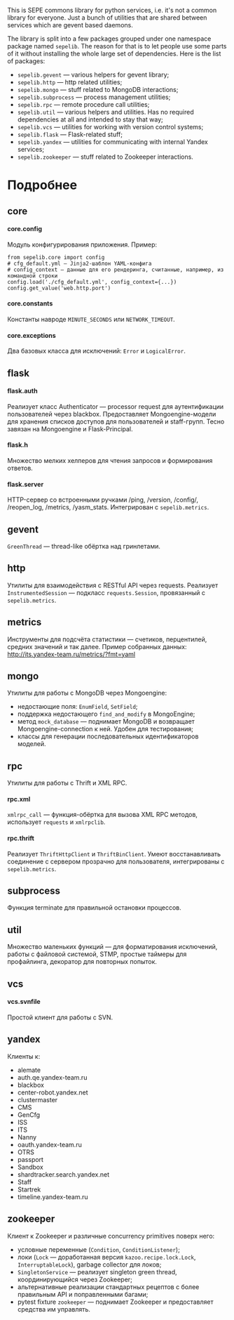 This is SEPE commons library for python services, i.e. it's not a common library
for everyone. Just a bunch of utilities that are shared between services which
are gevent based daemons.

The library is split into a few packages grouped under one namespace package
named `sepelib`. The reason for that is to let people use some parts of it
without installing the whole large set of dependencies. Here is the list of
packages:

* `sepelib.gevent` — various helpers for gevent library;
* `sepelib.http` — http related utilities;
* `sepelib.mongo` — stuff related to MongoDB interactions;
* `sepelib.subprocess` — process management utilities;
* `sepelib.rpc` — remote procedure call utilities;
* `sepelib.util` — various helpers and utilities. Has no required dependencies
  at all and intended to stay that way;
* `sepelib.vcs` — utilities for working with version control systems;
* `sepelib.flask` — Flask-related stuff;
* `sepelib.yandex` — utilities for communicating with internal Yandex services;
* `sepelib.zookeeper` — stuff related to Zookeeper interactions.

Подробнее
=========

core
----

#### core.config

Модуль конфигурирования приложения. Пример:

    from sepelib.core import config
    # cfg_default.yml — Jinja2-шаблон YAML-конфига
    # config_context — данные для его рендеринга, считанные, например, из командной строки
    config.load('./cfg_default.yml', config_context={...})
    config.get_value('web.http.port')

#### core.constants

Константы навроде `MINUTE_SECONDS` или `NETWORK_TIMEOUT`.

#### core.exceptions

Два базовых класса для исключений: `Error` и `LogicalError`.

flask
-----

#### flask.auth

Реализует класс Authenticator — processor request для аутентификации пользователей через blackbox.
Предоставляет Mongoengine-модели для хранения списков доступов для пользователей и staff-групп.
Тесно завязан на Mongoengine и Flask-Principal.

#### flask.h

Множество мелких хелперов для чтения запросов и формирования ответов.

#### flask.server

HTTP-сервер со встроенными ручками /ping, /version, /config/, /reopen_log, /metrics, /yasm_stats.
Интегрирован с ``sepelib.metrics``.

gevent
------

`GreenThread` — thread-like обёртка над гринлетами.

http
----

Утилиты для взаимодействия с RESTful API через requests.
Реализует `InstrumentedSession` — подкласс `requests.Session`, провязанный с `sepelib.metrics`.

metrics
-------
Инструменты для подсчёта статистики — счетиков, перцентилей, средних значений и так далее.
Пример собранных данных: http://its.yandex-team.ru/metrics/?fmt=yaml

mongo
-----
Утилиты для работы с MongoDB через Mongoengine:

* недостающие поля: `EnumField`, `SetField`;
* поддержка недостающего `find_and_modify` в MongoEngine;
* метод `mock_database` — поднимает MongoDB и возвращает Mongoengine-connection к ней. Удобен для тестирования;
* классы для генерации последовательных идентификаторов моделей.

rpc
---
Утилиты для работы с Thrift и XML RPC.

#### rpc.xml

`xmlrpc_call` — функция-обёртка для вызова XML RPC методов, использует `requests` и `xmlrpclib`.

#### rpc.thrift

Реализует `ThriftHttpClient` и `ThriftBinClient`. Умеют восстанавливать соединение с сервером
прозрачно для пользователя, интегрированы с `sepelib.metrics`.

subprocess
----------

Функция terminate для правильной остановки процессов.

util
----
Множество маленьких функций — для форматирования исключений, работы с файловой системой, STMP, простые таймеры для профайлинга, декоратор для повторных попыток.

vcs
---

#### vcs.svnfile

Простой клиент для работы с SVN.

yandex
------
Клиенты к:

* alemate
* auth.qe.yandex-team.ru
* blackbox
* center-robot.yandex.net
* clustermaster
* CMS
* GenCfg
* ISS
* ITS
* Nanny
* oauth.yandex-team.ru
* OTRS
* passport
* Sandbox
* shardtracker.search.yandex.net
* Staff
* Startrek
* timeline.yandex-team.ru

zookeeper
---------
Клиент к Zookeeper и различные concurrency primitives поверх него:

* условные переменные (`Condition`, `ConditionListener`);
* локи (`Lock` — доработанная версия `kazoo.recipe.lock.Lock`, `InterruptableLock`), garbage collector для локов;
* `SingletonService` — реализует singleton green thread, координирующийся через Zookeeper;
* альтернативные реализации стандартных рецептов с более правильным API и поправленными багами;
* pytest fixture `zookeeper` — поднимает Zookeeper и предоставляет средства им управлять.

